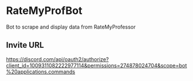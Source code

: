 # RateMyProfBot

Bot to scrape and display data from RateMyProfessor

## Invite URL

https://discord.com/api/oauth2/authorize?client_id=1009311082222977114&permissions=274878024704&scope=bot%20applications.commands
